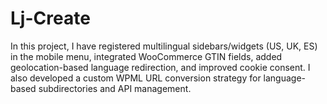 # Lj-Create
In this project, I have registered multilingual sidebars/widgets (US, UK, ES) in the mobile menu, integrated WooCommerce GTIN fields, added geolocation-based language redirection, and improved cookie consent. I also developed a custom WPML URL conversion strategy for language-based subdirectories and API management.
